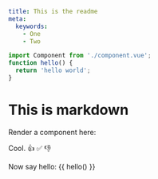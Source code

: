 ```yaml
title: This is the readme
meta:
  keywords:
    - One
    - Two
```

```js setup
import Component from './component.vue';
function hello() {
  return 'hello world';
}
```

# This is markdown

Render a component here: <component />

Cool. 👍 ✅ 👎

Now say hello: {{ hello() }}

